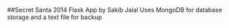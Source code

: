 ##Secret Santa 2014 Flask App by Sakib Jalal
Uses MongoDB for database storage and a text file for backup

